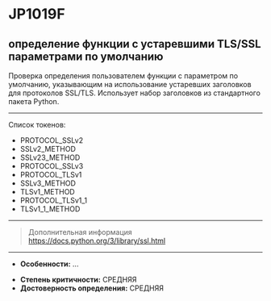 # JP1019F
## определение функции с устаревшими TLS/SSL параметрами по умолчанию

Проверка определения пользователем функции с параметром по умолчанию, указывающим на использование устаревших заголовков
для протоколов SSL/TLS. Использует набор заголовков из стандартного пакета Python.

---
Список токенов:
<!---
NOTE!! НУЖНО РАСШИРИТЬ СПИСОК. Дополнить проверкой версии питона https://docs.python.org/3/library/ssl.html
-->

- PROTOCOL_SSLv2
- SSLv2_METHOD
- SSLv23_METHOD
- PROTOCOL_SSLv3
- PROTOCOL_TLSv1
- SSLv3_METHOD
- TLSv1_METHOD
- PROTOCOL_TLSv1_1
- TLSv1_1_METHOD
---
> Дополнительная информация
> https://docs.python.org/3/library/ssl.html
---
* __Особенности:__ ...
<!---
NOTE!! CHANGE TO HIGH
-->
* __Степень критичности:__ СРЕДНЯЯ
* __Достоверность определения:__ СРЕДНЯЯ

